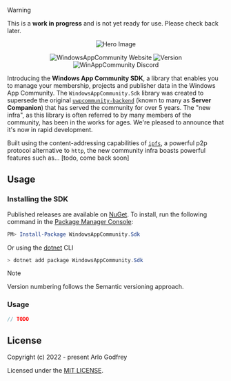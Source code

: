 > [!WARNING]
> This is a **work in progress** and is not yet ready for use. Please check back later.

<p align="center">
  <img alt="Hero Image" src="https://github.com/user-attachments/assets/ac6d3215-1633-4f09-af31-4203176e904d" />
</p>

<p align="center">
  <a style="text-decoration:none" href="https://windowsappcommunity.com/">
    <img src="https://img.shields.io/badge/Community-Website-teal" alt="WindowsAppCommunity Website" /></a>
  <a style="text-decoration:none" href="https://www.nuget.org/packages/WindowsAppCommunity.Sdk">
    <img src="https://img.shields.io/nuget/v/WindowsAppCommunity.Sdk.svg" alt="Version" /></a>
  <a style="text-decoration:none" href="https://dsc.gg/uwpc">
    <img src="https://img.shields.io/discord/372137812037730304?label=Discord&color=7289da" alt="WinAppCommunity Discord" /></a>
</p>

Introducing the **Windows App Community SDK**, a library that enables you to manage your membership, projects and publisher data in the Windows App Community.
The `WindowsAppCommunity.Sdk` library was created to supersede the original [`uwpcommunity-backend`](https://github.com/WindowsAppCommunity/uwpcommunity-backend) (known to many as **Server Companion**) that has served the community for over 5 years.
The "new infra", as this library is often referred to by many members of the community, has been in the works for ages. We're pleased to announce that it's now in rapid development.

Built using the content-addressing capabilities of [`ipfs`](https://ipfs.tech/), a powerful p2p protocol alternative to `http`, the new community infra boasts powerful features such as... [todo, come back soon]

<!--
## Features

- **x**: 
- **y**: 
- **z**:
-->

## Usage

### Installing the SDK

Published releases are available on [NuGet](https://www.nuget.org/packages/WindowsAppCommunity.Sdk). To install, run the following command in the [Package Manager Console](https://docs.nuget.org/docs/start-here/using-the-package-manager-console):
```ps1
PM> Install-Package WindowsAppCommunity.Sdk
``` 
Or using the [dotnet](https://docs.microsoft.com/en-us/dotnet/core/tools/dotnet) CLI

```ps1
> dotnet add package WindowsAppCommunity.Sdk
```

> [!NOTE]
> Version numbering follows the Semantic versioning approach.

### Usage

```cs
// TODO
```

## License

Copyright (c) 2022 - present Arlo Godfrey

Licensed under the [MIT LICENSE](./src/LICENSE.txt).
